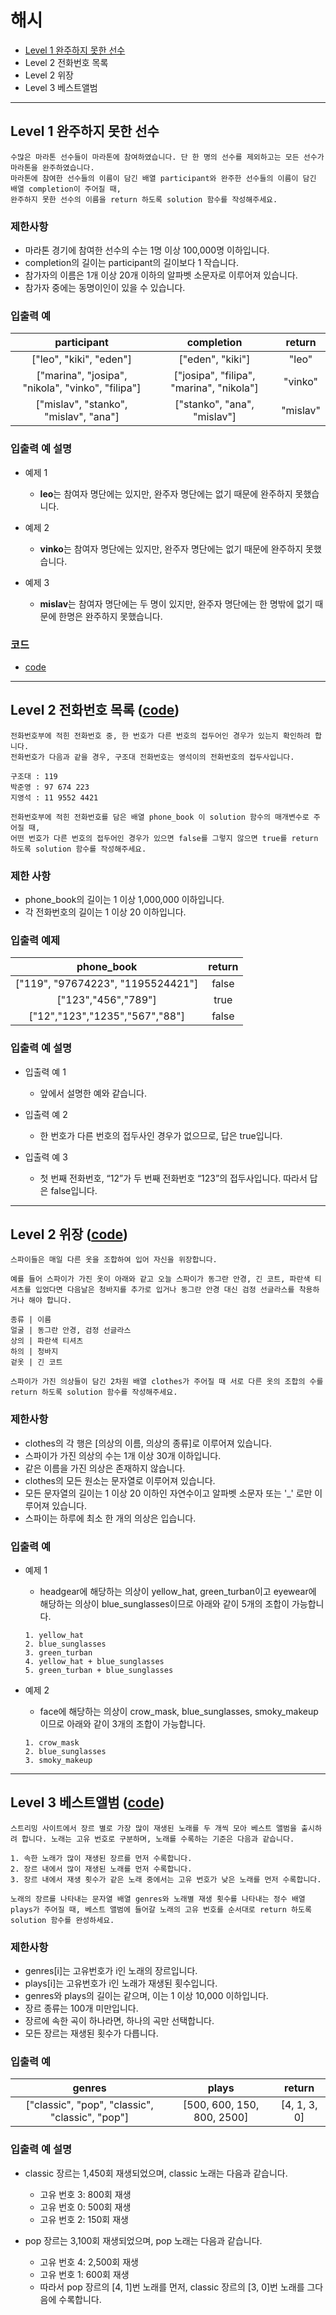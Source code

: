# 해시
* [Level 1 완주하지 못한 선수](#Level-1-완주하지-못한-선수)
* Level 2 전화번호 목록
* Level 2 위장
* Level 3 베스트앨범

---

## Level 1 완주하지 못한 선수
```
수많은 마라톤 선수들이 마라톤에 참여하였습니다. 단 한 명의 선수를 제외하고는 모든 선수가 마라톤을 완주하였습니다.
마라톤에 참여한 선수들의 이름이 담긴 배열 participant와 완주한 선수들의 이름이 담긴 배열 completion이 주어질 때, 
완주하지 못한 선수의 이름을 return 하도록 solution 함수를 작성해주세요.
```

### 제한사항
* 마라톤 경기에 참여한 선수의 수는 1명 이상 100,000명 이하입니다.
* completion의 길이는 participant의 길이보다 1 작습니다.
* 참가자의 이름은 1개 이상 20개 이하의 알파벳 소문자로 이루어져 있습니다.
* 참가자 중에는 동명이인이 있을 수 있습니다.

### 입출력 예
participant | completion | return |
:---: | :---: | :---: |
["leo", "kiki", "eden"] | ["eden", "kiki"] | "leo"
["marina", "josipa", "nikola", "vinko", "filipa"] | ["josipa", "filipa", "marina", "nikola"] | "vinko"
["mislav", "stanko", "mislav", "ana"] | ["stanko", "ana", "mislav"] | "mislav"

### 입출력 예 설명
* 예제 1
  * **leo**는 참여자 명단에는 있지만, 완주자 명단에는 없기 때문에 완주하지 못했습니다.

* 예제 2
  * **vinko**는 참여자 명단에는 있지만, 완주자 명단에는 없기 때문에 완주하지 못했습니다.

* 예제 3
  * **mislav**는 참여자 명단에는 두 명이 있지만, 완주자 명단에는 한 명밖에 없기 때문에 한명은 완주하지 못했습니다.

### 코드
* [code](https://github.com/taki0112/coding_practice/blob/master/src/%ED%95%B4%EC%8B%9C/Level_1_%EC%99%84%EC%A3%BC%ED%95%98%EC%A7%80%EB%AA%BB%ED%95%9C%EC%84%A0%EC%88%98.py)
---

## Level 2 전화번호 목록 ([code](https://github.com/taki0112/coding_practice/blob/master/src/%ED%95%B4%EC%8B%9C/Level_2_%EC%A0%84%ED%99%94%EB%B2%88%ED%98%B8%EB%B6%80.py))
```
전화번호부에 적힌 전화번호 중, 한 번호가 다른 번호의 접두어인 경우가 있는지 확인하려 합니다.
전화번호가 다음과 같을 경우, 구조대 전화번호는 영석이의 전화번호의 접두사입니다.

구조대 : 119
박준영 : 97 674 223
지영석 : 11 9552 4421

전화번호부에 적힌 전화번호를 담은 배열 phone_book 이 solution 함수의 매개변수로 주어질 때, 
어떤 번호가 다른 번호의 접두어인 경우가 있으면 false를 그렇지 않으면 true를 return 하도록 solution 함수를 작성해주세요.
```

### 제한 사항
* phone_book의 길이는 1 이상 1,000,000 이하입니다.
* 각 전화번호의 길이는 1 이상 20 이하입니다.

### 입출력 예제
phone_book | return |
:---: | :---: |
["119", "97674223", "1195524421"] | false
["123","456","789"] | true
["12","123","1235","567","88"] | false

### 입출력 예 설명
* 입출력 예 1
  * 앞에서 설명한 예와 같습니다.

* 입출력 예 2
  * 한 번호가 다른 번호의 접두사인 경우가 없으므로, 답은 true입니다.

* 입출력 예 3
  * 첫 번째 전화번호, “12”가 두 번째 전화번호 “123”의 접두사입니다. 따라서 답은 false입니다.
  
---

## Level 2 위장 ([code](https://github.com/taki0112/coding_practice/blob/master/src/%ED%95%B4%EC%8B%9C/Level_2_%EC%9C%84%EC%9E%A5.py))
```
스파이들은 매일 다른 옷을 조합하여 입어 자신을 위장합니다.

예를 들어 스파이가 가진 옷이 아래와 같고 오늘 스파이가 동그란 안경, 긴 코트, 파란색 티셔츠를 입었다면 다음날은 청바지를 추가로 입거나 동그란 안경 대신 검정 선글라스를 착용하거나 해야 합니다.

종류 | 이름 
얼굴 | 동그란 안경, 검정 선글라스
상의 | 파란색 티셔츠
하의 | 청바지
겉옷 | 긴 코트

스파이가 가진 의상들이 담긴 2차원 배열 clothes가 주어질 때 서로 다른 옷의 조합의 수를 return 하도록 solution 함수를 작성해주세요.
```

### 제한사항
* clothes의 각 행은 [의상의 이름, 의상의 종류]로 이루어져 있습니다.
* 스파이가 가진 의상의 수는 1개 이상 30개 이하입니다.
* 같은 이름을 가진 의상은 존재하지 않습니다.
* clothes의 모든 원소는 문자열로 이루어져 있습니다.
* 모든 문자열의 길이는 1 이상 20 이하인 자연수이고 알파벳 소문자 또는 '_' 로만 이루어져 있습니다.
* 스파이는 하루에 최소 한 개의 의상은 입습니다.
  
### 입출력 예
* 예제 1
  * headgear에 해당하는 의상이 yellow_hat, green_turban이고 eyewear에 해당하는 의상이 blue_sunglasses이므로 아래와 같이 5개의 조합이 가능합니다.
  ```
  1. yellow_hat
  2. blue_sunglasses
  3. green_turban
  4. yellow_hat + blue_sunglasses
  5. green_turban + blue_sunglasses
  ```
  
* 예제 2
  * face에 해당하는 의상이 crow_mask, blue_sunglasses, smoky_makeup이므로 아래와 같이 3개의 조합이 가능합니다.
  ```
  1. crow_mask
  2. blue_sunglasses
  3. smoky_makeup
  ```

---

## Level 3 베스트앨범 ([code](https://github.com/taki0112/coding_practice/blob/master/src/%ED%95%B4%EC%8B%9C/Level_3_%EB%B2%A0%EC%8A%A4%ED%8A%B8%EC%95%A8%EB%B2%94.py))
```
스트리밍 사이트에서 장르 별로 가장 많이 재생된 노래를 두 개씩 모아 베스트 앨범을 출시하려 합니다. 노래는 고유 번호로 구분하며, 노래를 수록하는 기준은 다음과 같습니다.

1. 속한 노래가 많이 재생된 장르를 먼저 수록합니다.
2. 장르 내에서 많이 재생된 노래를 먼저 수록합니다.
3. 장르 내에서 재생 횟수가 같은 노래 중에서는 고유 번호가 낮은 노래를 먼저 수록합니다.

노래의 장르를 나타내는 문자열 배열 genres와 노래별 재생 횟수를 나타내는 정수 배열 plays가 주어질 때, 베스트 앨범에 들어갈 노래의 고유 번호를 순서대로 return 하도록 solution 함수를 완성하세요.
```

### 제한사항
* genres[i]는 고유번호가 i인 노래의 장르입니다.
* plays[i]는 고유번호가 i인 노래가 재생된 횟수입니다.
* genres와 plays의 길이는 같으며, 이는 1 이상 10,000 이하입니다.
* 장르 종류는 100개 미만입니다.
* 장르에 속한 곡이 하나라면, 하나의 곡만 선택합니다.
* 모든 장르는 재생된 횟수가 다릅니다.

### 입출력 예
genres | plays | return |
:---: | :---: | :---: |
["classic", "pop", "classic", "classic", "pop"] | [500, 600, 150, 800, 2500] | [4, 1, 3, 0]

### 입출력 예 설명
* classic 장르는 1,450회 재생되었으며, classic 노래는 다음과 같습니다.
  * 고유 번호 3: 800회 재생
  * 고유 번호 0: 500회 재생
  * 고유 번호 2: 150회 재생
  
* pop 장르는 3,100회 재생되었으며, pop 노래는 다음과 같습니다.
  * 고유 번호 4: 2,500회 재생
  * 고유 번호 1: 600회 재생
  * 따라서 pop 장르의 [4, 1]번 노래를 먼저, classic 장르의 [3, 0]번 노래를 그다음에 수록합니다.
  
